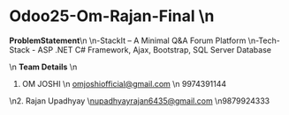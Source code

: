 # Odoo25-Om-Rajan-Final \n

**ProblemStatement**\n
\n-StackIt – A Minimal Q&A Forum Platform
\n-Tech-Stack - ASP .NET C# Framework, Ajax, Bootstrap, SQL Server Database

\n
**Team Details**
\n
1. OM JOSHI
\n omjoshiofficial@gmail.com
\n 9974391144

\n2. Rajan Upadhyay
\nupadhyayrajan6435@gmail.com
\n9879924333
